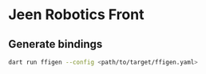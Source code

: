 # Jeen Robotics Front

## Generate bindings

```bash
dart run ffigen --config <path/to/target/ffigen.yaml>
```
